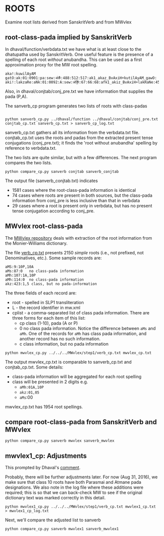 
# ROOTS
Examine root lists derived from SanskritVerb and from MWvlex

## root-class-pada implied by SanskritVerb

In dhaval/function/verbdata.txt we have what is at least close to the
dhatupatha used by SanskritVerb.  One useful feature is the presence of
a spelling of each root *without* anubandha.  This can be used as a first
approximation proxy for the MW root spelling.   

```
aka!:kuwilAyAM gatO:ak:01:0901:pa:sew:अ॑कँ॑:488:512:517:ak1_akaz_BvAxiH+kutilAyAM_gawO:
aki!:lakzaRe:aNk:01:0092:A:sew:अ॑किँ॒:67:66:68:afk1_akiz_BvAxiH+lakRaNe:45
```

Also, in dhaval/conjtab/conj_pre.txt we have information that supplies
the pada (P,A).

The sanverb_cp program generates two lists of roots with class-padas
```

python sanverb_cp.py ../dhaval/function ../dhaval/conjtab/conj_pre.txt conjtab_cp.txt sanverb_cp.txt > sanverb_cp_log.txt
```

sanverb_cp.txt gathers all its information from the verbdata.txt file.
conjtab_cp.txt uses the roots and padas from the extracted present tense
conjugations (conj_pre.txt); it finds the 'root without anubandha' spelling
by reference to verbdata.txt.

The two lists are quite similar, but with a few differences. The next program
compares the two lists.
```
python compare_cp.py sanverb conjtab sanverb_conjtab
```
The output file (sanverb_conjtab.txt) indicates
* 1581 cases where the root-class-pada information is identical
* 74 cases where roots are present in both sources, but the class-pada 
  information from conj_pre is less inclusive than that in verbdata
* 29 cases where a root is present only in verbdata, but has no present
  tense conjugation according to conj_pre.


## MWvlex root-class-pada

The [MWvlex repository](https://github.com/funderburkjim/MWvlex) deals with
extraction of the root information from the Monier-Williams dictionary.

The file [verb_cp.txt](https://github.com/funderburkjim/MWvlex/blob/master/step1/verb_cp.txt) presents 2150 *simple* roots (i.e., not prefixed, not Denominatives, etc.). Some sample records are:
```
aMS:9:10P,10A
aMs:87:0   no class-pada information
aMh:107:1A,10P
aMh:114:0  no class-pada information
akz:423:1,5 class, but no pada-information
```
The three fields of each record are:
* root - spelled in SLP1 transliteration
* L  - the record identifier in mw.xml
* cplist - a comma-separated list of class pada information. There are three
  forms for each item of this list:
  * cp   class (1-10), pada (A or P)
  * 0    no class pada information. Notice the difference between `aMs` and
   `aMh`. One of the records for `aMh` has class pada information, and
   another record has no such information.
  * c   class information, but no pada information

```
python mwvlex_cp.py ../../../MWvlex/step1/verb_cp.txt mwvlex_cp.txt
```
The output mwvlex_cp.txt is comparable to sanverb_cp.txt and conjtab_cp.txt.
Some details:
* class-pada information will be aggregated for each root spelling
* class will be presented in 2 digits e.g. 
  * `aMh:01A,10P`  
  * `akz:01,05`
  * `aMs`:00

mwvlex_cp.txt has 1954 root spellings.

## compare root-class-pada from SanskritVerb and MWvlex
```
python compare_cp.py sanverb mwvlex sanverb_mwvlex
```

## mwvlex1_cp:  Adjustments

This prompted by Dhaval's [comment](https://github.com/funderburkjim/elispsanskrit/issues/34#issuecomment-243677499).  

Probably, there will be further adjustments later.
For now (Aug 31, 2016), we make sure that class 10 roots have both
Parasmai and Atmane pada designations.  We also note in the log file
where these additions were required; this is so that we can back-check
MW to see if the original dictionary text was marked correctly in this detail.

```
python mwvlex1_cp.py ../../../MWvlex/step1/verb_cp.txt mwvlex1_cp.txt > mwvlex1_cp_log.txt
```

Next, we'll compare the adjusted list to sanverb
```
python compare_cp.py sanverb mwvlex1 sanverb_mwvlex1
```
